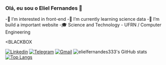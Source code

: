 ### Olá, eu sou o Eliel Fernandes 🤙
-👀 I’m interested in front-end
-🌱 I’m currently learning science data
-💞️ I’m build a important website
-🎓 Science and Technology - UFRN / Computer Engineering

<BLACKBOX

[![Linkedin](https://img.shields.io/badge/LinkedIn-0077B5?style=for-the-badge&logo=linkedin&logoColor=white)](https://www.linkedin.com/in/eliel-fernandes-087ab016a/)
[![Telegram](https://img.shields.io/badge/Telegram-2CA5E0?style=for-the-badge&logo=telegram&logoColor=white)](https://t.me/corposdeceranoincendio0)
[![Gmail](https://img.shields.io/badge/Gmail-D14836?style=for-the-badge&logo=gmail&logoColor=white)](filhoeliel567@gmail.com)
![elielfernandes333's GitHub stats](https://github-readme-stats.vercel.app/api?username=elielfernandes333&show_icons=true&theme=dracula)
[![Top Langs](https://github-readme-stats.vercel.app/api/top-langs/?username=elielfernandes333&layout=compact)](https://github.com/anuraghazra/github-readme-stats)
